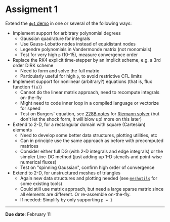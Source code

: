 # Assigment 1

Extend the [`dg1` demo][1] in one or several of the following ways:

-   Implement support for arbitrary polynomial degrees
    -   Gaussian quadrature for integrals
    -   Use Gauss-Lobatto nodes instead of equidistant nodes
    -   Legendre polynomials in Vandermonde matrix (not monomials)
    -   Test for very high `p` (10-15), measure convergence order
-   Replace the RK4 explicit time-stepper by an implicit scheme,
    e.g. a 3rd order DIRK scheme
    -   Need to form and solve the full matrix
    -   Particularly useful for high `p`, to avoid restrictive CFL limits
-   Implement support for nonlinear (arbitrary?) equations (that is,
    flux function `f(u)`)
    -   Cannot do the linear matrix approach, need to recompute integrals
        on-the-fly
    -   Might need to code inner loop in a compiled language or vectorize
        for speed
    -   Test on Burgers' equation, see [228B notes][3] for [Riemann solver][4]
        (but don't let the shock form, it will blow up! more on this later)
-   Extend to 2-D, for a rectangular domain with square (Cartesian) elements
    -   Need to develop some better data structures, plotting utilities, etc
    -   Can in principle use the same approach as before with precomputed
        matrices
    -   Consider either full DG (with 2-D integrals and edge integrals) or
        the simpler Line-DG method (just adding up 1-D stencils and point-wise
        numerical fluxes)
    -   Test on "spinning Gaussian", confirm high order of convergence
-   Extend to 2-D, for unstructured meshes of triangles
    -   Again new data structures and plotting needed (see [`meshutils`][2]
        for some existing tools)
    -   Could still use matrix approach, but need a large sparse matrix
        since all elements are different. Or re-assemble on-the-fly.
    -   If needed: Simplify by only supporting `p = 1`

---------------------

**Due date**: February 11

[1]: https://nbviewer.jupyter.org/url/persson.berkeley.edu/228B/notebooks/dg1.ipynb
[2]: https://nbviewer.jupyter.org/url/persson.berkeley.edu/228B/notebooks/meshutils.ipynb
[3]: https://github.com/dhermes/berkeley-m273-s2016/blob/master/228B_notes/lec11.pdf
[4]: https://github.com/dhermes/berkeley-m273-s2016/blob/master/228B_notes/lec12.pdf
